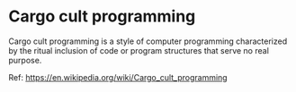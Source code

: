 # Cargo cult programming

Cargo cult programming is a style of computer programming characterized by the ritual inclusion of code or program structures that serve no real purpose.

Ref: https://en.wikipedia.org/wiki/Cargo_cult_programming